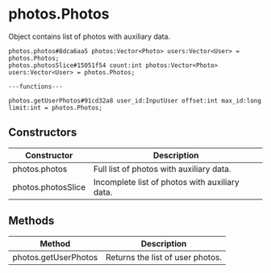 # photos.Photos
Object contains list of photos with auxiliary data.

```
photos.photos#8dca6aa5 photos:Vector<Photo> users:Vector<User> = photos.Photos;
photos.photosSlice#15051f54 count:int photos:Vector<Photo> users:Vector<User> = photos.Photos;

---functions---

photos.getUserPhotos#91cd32a8 user_id:InputUser offset:int max_id:long limit:int = photos.Photos;
```

## Constructors
| Constructor | Description |
| ---- | ----------- |
| photos.photos | Full list of photos with auxiliary data. |
| photos.photosSlice | Incomplete list of photos with auxiliary data. |


## Methods
| Method | Description |
| ---- | ----------- |
| photos.getUserPhotos | Returns the list of user photos. |


